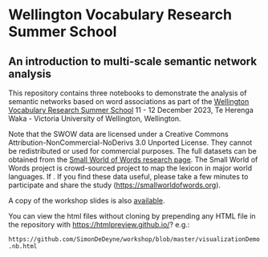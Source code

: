 

# Wellington Vocabulary Research Summer School

## An introduction to multi-scale semantic network analysis

This repository contains three notebooks to demonstrate the analysis of semantic networks based on word associations as part of the [Wellington Vocabulary Research Summer School](https://vocabatvic.weebly.com/summer-school.html) 11 - 12 December 2023, Te Herenga Waka - Victoria University of Wellington,  Wellington.

Note that the SWOW data are licensed under a Creative Commons Attribution-NonCommercial-NoDerivs 3.0 Unported License. They cannot be redistributed or used for commercial purposes. The full datasets can be obtained from the [Small World of Words research page](https://smallworldofwords.org/en/project/research).
The Small World of Words project is crowd-sourced project to map the lexicon in major world languages. If . If you find these data useful, please take a few minutes to participate and share the study (https://smallworldofwords.org).



A copy of the workshop slides is also [available](./presentation/MultiscaleSemanticNetworksDeDeyne2023.pdf).

You can view the html files without cloning by prepending any HTML file in the repository with https://htmlpreview.github.io/? e.g.:

`https://github.com/SimonDeDeyne/workshop/blob/master/visualizationDemo.nb.html`